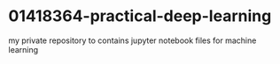 # 01418364-practical-deep-learning
my private repository to contains jupyter notebook files for machine learning
